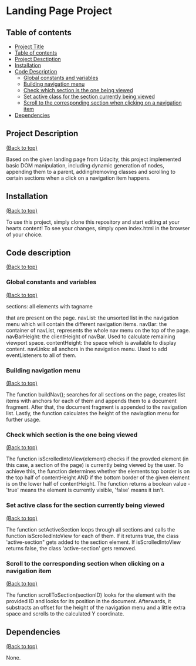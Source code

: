 # Landing Page Project

## Table of contents

* [Project Title](#project-title)
* [Table of contents](#table-of-contents)
* [Project Desctiption](#project-description)
* [Installation](#installation)
* [Code Description](#code-description)
   * [Global constants and variables](#constants-variables)
   * [Building navigation menu](#building-navigation-menu)
   * [Check which section is the one being viewed](#check-viewed-section)
   * [Set active class for the section currently being viewed](#set-active-section)
   * [Scroll to the corresponding section when clicking on a navigation item](#scroll-to-active-section)
* [Dependencies](#dependencies)

## Project Description
[(Back to top)](#table-of-contents)

Based on the given landing page from Udacity, this project implemented basic DOM manipulation, including dynamic generation of nodes, appending them to a parent, adding/removing classes and scrolling to certain sections when a click on a navigation item happens.

## Installation
[(Back to top)](#table-of-contents)

To use this project, simply clone this repository and start editing at your hearts content!
To see your changes, simply open index.html in the browser of your choice.

## Code description
[(Back to top)](#table-of-contents)

### Global constants and variables
[(Back to top)](#table-of-contents)

sections: all elements with tagname <section> that are present on the page.
navList: the unsorted list in the navigation menu which will contain the different navigation items.
navBar: the container of navList, represents the whole nav menu on the top of the page.
navBarHeight: the clientHeight of navBar. Used to calculate remaining viewport space.
contentHeight: the space which is available to display content.
navLinks: all anchors in the navigation menu. Used to add eventListeners to all of them.

### Building navigation menu
[(Back to top)](#table-of-contents)

The function buildNav(); searches for all sections on the page, creates list items with anchors for each of them and appends them to a document fragment. After that, the document fragment is appended to the navigation list.
Lastly, the function calculates the height of the naviagtion menu for further usage.

### Check which section is the one being viewed
[(Back to top)](#table-of-contents)

The function isScrolledIntoView(element) checks if the provded element (in this case, a section of the page) is currently being viewed by the user.
To achieve this, the function determines whether the elements top border is on the top half of contentHeight AND if the bottom border of the given element is on the lower half of contentHeight. The function returns a boolean value - 'true' means the element is currently visible, 'false' means it isn't.

### Set active class for the section currently being viewed
[(Back to top)](#table-of-contents)

The function setActiveSection loops through all sections and calls the function isScrolledIntoView for each of them. If it returns true, the class 'active-section" gets added to the section element. If isScrolledIntoView returns false, the class 'active-section' gets removed.

### Scroll to the corresponding section when clicking on a navigation item
[(Back to top)](#table-of-contents)

The function scrollToSection(sectionID) looks for the element with the provided ID and looks for its position in the document. Afterwards, it substracts an offset for the height of the navigation menu and a little extra space and scrolls to the calculated Y coordinate.

## Dependencies
[(Back to top)](#table-of-contents)

None.


